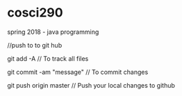 # cosci290
spring 2018 - java programming 

//push to to git hub

git add -A // To track all files

git commit -am "message" // To commit changes

git push origin master // Push your local changes to github

